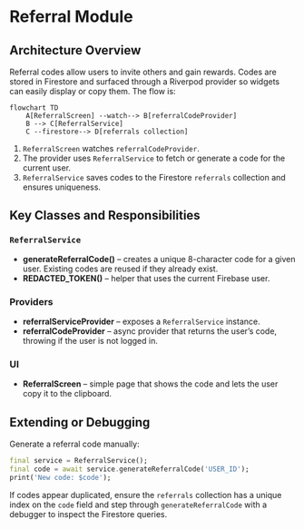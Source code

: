 # Referral Module

## Architecture Overview

Referral codes allow users to invite others and gain rewards. Codes are stored in
Firestore and surfaced through a Riverpod provider so widgets can easily display
or copy them. The flow is:

```mermaid
flowchart TD
    A[ReferralScreen] --watch--> B[referralCodeProvider]
    B --> C[ReferralService]
    C --firestore--> D[referrals collection]
```

1. `ReferralScreen` watches `referralCodeProvider`.
2. The provider uses `ReferralService` to fetch or generate a code for the
   current user.
3. `ReferralService` saves codes to the Firestore `referrals` collection and
   ensures uniqueness.

## Key Classes and Responsibilities

### `ReferralService`
- **generateReferralCode()** – creates a unique 8-character code for a given
  user. Existing codes are reused if they already exist.
- **REDACTED_TOKEN()** – helper that uses the current
  Firebase user.

### Providers
- **referralServiceProvider** – exposes a `ReferralService` instance.
- **referralCodeProvider** – async provider that returns the user’s code,
  throwing if the user is not logged in.

### UI
- **ReferralScreen** – simple page that shows the code and lets the user copy it
  to the clipboard.

## Extending or Debugging

Generate a referral code manually:

```dart
final service = ReferralService();
final code = await service.generateReferralCode('USER_ID');
print('New code: $code');
```

If codes appear duplicated, ensure the `referrals` collection has a unique index
on the `code` field and step through `generateReferralCode` with a debugger to
inspect the Firestore queries.

